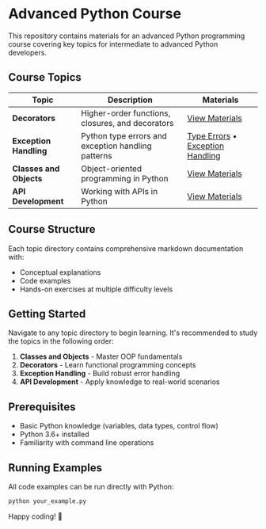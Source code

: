 # Advanced Python Course

This repository contains materials for an advanced Python programming course covering key topics for intermediate to advanced Python developers.

## Course Topics

| Topic | Description | Materials |
|-------|-------------|-----------|
| **Decorators** | Higher-order functions, closures, and decorators | [View Materials](./Decorators/14_higher_order_functions.md) |
| **Exception Handling** | Python type errors and exception handling patterns | [Type Errors](./Exception_Handling/15_python_type_errors.md) • [Exception Handling](./Exception_Handling/17_exception_handling.md) |
| **Classes and Objects** | Object-oriented programming in Python | [View Materials](./Classes_and_Objects/21_classes_and_objects.md) |
| **API Development** | Working with APIs in Python | [View Materials](./API/28_API.md) |

## Course Structure

Each topic directory contains comprehensive markdown documentation with:
- Conceptual explanations
- Code examples
- Hands-on exercises at multiple difficulty levels

## Getting Started

Navigate to any topic directory to begin learning. It's recommended to study the topics in the following order:

1. **Classes and Objects** - Master OOP fundamentals
2. **Decorators** - Learn functional programming concepts
3. **Exception Handling** - Build robust error handling
4. **API Development** - Apply knowledge to real-world scenarios

## Prerequisites

- Basic Python knowledge (variables, data types, control flow)
- Python 3.6+ installed
- Familiarity with command line operations

## Running Examples

All code examples can be run directly with Python:

```bash
python your_example.py
```

Happy coding! 🐍
